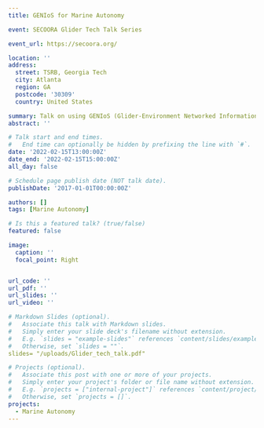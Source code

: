 ```yaml
---
title: GENIoS for Marine Autonomy

event: SECOORA Glider Tech Talk Series

event_url: https://secoora.org/

location: ''
address:
  street: TSRB, Georgia Tech
  city: Atlanta
  region: GA
  postcode: '30309'
  country: United States

summary: Talk on using GENIoS (Glider-Environment Networked Information Operating System) to support underwater glider missions
abstract: ''

# Talk start and end times.
#   End time can optionally be hidden by prefixing the line with `#`.
date: '2022-02-15T13:00:00Z'
date_end: '2022-02-15T15:00:00Z'
all_day: false

# Schedule page publish date (NOT talk date).
publishDate: '2017-01-01T00:00:00Z'

authors: []
tags: [Marine Autonomy]

# Is this a featured talk? (true/false)
featured: false

image:
  caption: ''
  focal_point: Right


url_code: ''
url_pdf: ''
url_slides: ''
url_video: ''

# Markdown Slides (optional).
#   Associate this talk with Markdown slides.
#   Simply enter your slide deck's filename without extension.
#   E.g. `slides = "example-slides"` references `content/slides/example-slides.md`.
#   Otherwise, set `slides = ""`.
slides= "/uploads/Glider_tech_talk.pdf" 

# Projects (optional).
#   Associate this post with one or more of your projects.
#   Simply enter your project's folder or file name without extension.
#   E.g. `projects = ["internal-project"]` references `content/project/deep-learning/index.md`.
#   Otherwise, set `projects = []`.
projects:
  - Marine Autonomy
---
```

